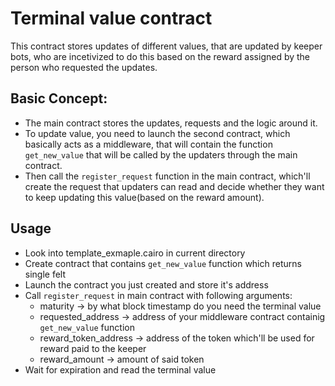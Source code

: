 # Terminal value contract

This contract stores updates of different values, that are updated by keeper bots, who are incetivized to do this based on the reward assigned by the person who requested the updates. 

## Basic Concept:

* The main contract stores the updates, requests and the logic around it. 
* To update value, you need to launch the second contract, which basically acts as a middleware, that will contain the function `get_new_value` that will be called by the updaters through the main contract. 
* Then call the `register_request` function in the main contract, which'll create the request that updaters can read and decide whether they want to keep updating this value(based on the reward amount).

## Usage

* Look into template_exmaple.cairo in current directory
* Create contract that contains `get_new_value` function which returns single felt
* Launch the contract you just created and store it's address
* Call `register_request` in main contract with following arguments:
    * maturity -> by what block timestamp do you need the terminal value
    * requested_address -> address of your middleware contract containig `get_new_value` function
    * reward_token_address -> address of the token which'll be used for reward paid to the keeper
    * reward_amount -> amount of said token 
* Wait for expiration and read the terminal value  
